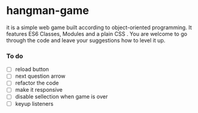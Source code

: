 # hangman-game

it is a simple web game built according to object-oriented programming. It features ES6 Classes, Modules and a plain CSS . You are welcome to go through the code and leave your suggestions how to level it up.

### To do

- [ ] reload button
- [ ] next question arrow
- [ ] refactor the code
- [ ] make it responsive
- [ ] disable sellection when game is over
- [ ] keyup listeners
